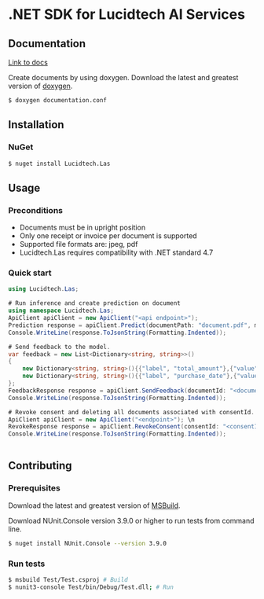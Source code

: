 # .NET SDK for Lucidtech AI Services

## Documentation

[Link to docs](https://docs.lucidtech.ai/dotnet/v1/index.html)

Create documents by using doxygen.
Download the latest and greatest version of [doxygen](https://github.com/doxygen/doxygen.git).
```bash
$ doxygen documentation.conf
```

## Installation

### NuGet

```bash
$ nuget install Lucidtech.Las
```

## Usage

### Preconditions

- Documents must be in upright position
- Only one receipt or invoice per document is supported
- Supported file formats are: jpeg, pdf
- Lucidtech.Las requires compatibility with .NET standard 4.7

### Quick start

```C#
using Lucidtech.Las;

# Run inference and create prediction on document 
using namespace Lucidtech.Las;
ApiClient apiClient = new ApiClient("<api endpoint>");
Prediction response = apiClient.Predict(documentPath: "document.pdf", modelName: "invoice");
Console.WriteLine(response.ToJsonString(Formatting.Indented));

# Send feedback to the model.
var feedback = new List<Dictionary<string, string>>()
{ 
    new Dictionary<string, string>(){{"label", "total_amount"},{"value", "54.50"}},
    new Dictionary<string, string>(){{"label", "purchase_date"},{"value", "2007-07-30"}}
};
FeedbackResponse response = apiClient.SendFeedback(documentId: "<documentId>", feedback: feedback);
Console.WriteLine(response.ToJsonString(Formatting.Indented));

# Revoke consent and deleting all documents associated with consentId.
ApiClient apiClient = new ApiClient("<endpoint>"); \n
RevokeResponse response = apiClient.RevokeConsent(consentId: "<consentId>");
Console.WriteLine(response.ToJsonString(Formatting.Indented));
 
```

## Contributing

### Prerequisites
Download the latest and greatest version of [MSBuild](https://github.com/Microsoft/msbuild).

Download NUnit.Console version 3.9.0 or higher to run tests from command line.
```bash
$ nuget install NUnit.Console --version 3.9.0
```

### Run tests

```bash
$ msbuild Test/Test.csproj # Build 
$ nunit3-console Test/bin/Debug/Test.dll; # Run
```

